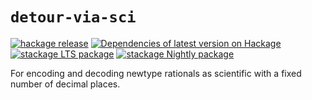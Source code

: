 # `detour-via-sci`

[![hackage release](https://img.shields.io/hackage/v/detour-via-sci.svg?label=hackage)](http://hackage.haskell.org/package/detour-via-sci)
[![Dependencies of latest version on Hackage](https://img.shields.io/hackage-deps/v/detour-via-sci.svg)](https://hackage.haskell.org/package/detour-via-sci)
[![stackage LTS package](http://stackage.org/package/detour-via-sci/badge/lts)](http://stackage.org/lts/package/detour-via-sci)
[![stackage Nightly package](http://stackage.org/package/detour-via-sci/badge/nightly)](http://stackage.org/nightly/package/detour-via-sci)

For encoding and decoding newtype rationals as scientific with a fixed number
of decimal places.

